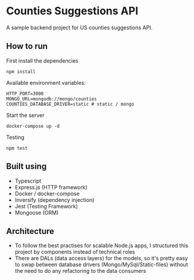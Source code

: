 # Counties Suggestions API

A sample backend project for US counties suggestions API. 

## How to run
First install the dependencies
```
npm install
```

Available environment variables:
```dotenv
HTTP_PORT=3000
MONGO_URL=mongodb://mongo/counties
COUNTIES_DATABASE_DRIVER=static # static / mongo
```

Start the server
```
docker-compose up -d
```


Testing
```
npm test
```

## Built using
- Typescript
- Express.js (HTTP framework)
- Docker / docker-compose
- Inversify (dependency injection)
- Jest (Testing Framework)
- Mongoose (ORM)

## Architecture
- To follow the best practises for scalable Node.js apps, I structured this project by components instead of technical roles
- There are DALs (data access layers) for the models, so it's pretty easy to swap between database drivers (Mongo/MySql/Static-files) without the need to do any refactoring to the data consumers   
  






